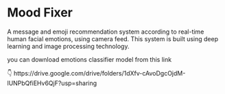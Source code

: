 <h1> Mood Fixer </h1>

A message and emoji recommendation system according to real-time human facial emotions, using camera feed. This system is built using deep learning and image processing technology.

<p> you can download emotions classifier model from this link </P> 👇
https://drive.google.com/drive/folders/1dXfv-cAvoDgcOjdM-lUNPbQfiEHv6QjF?usp=sharing
